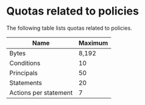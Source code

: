 # Quotas related to policies<a name="quotas-policies"></a>

The following table lists quotas related to policies\.


| Name | Maximum | 
| --- | --- | 
| Bytes | 8,192 | 
| Conditions | 10 | 
| Principals | 50 | 
| Statements | 20 | 
| Actions per statement | 7 | 